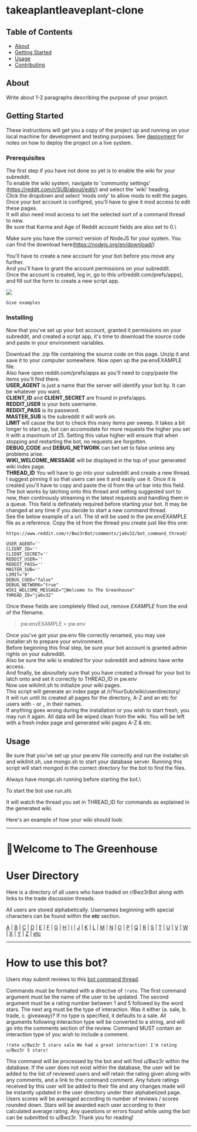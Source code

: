# takeaplantleaveplant-clone

## Table of Contents

- [About](#about)
- [Getting Started](#getting_started)
- [Usage](#usage)
- [Contributing](../CONTRIBUTING.md)

## About <a name = "about"></a>

Write about 1-2 paragraphs describing the purpose of your project.

## Getting Started <a name = "getting_started"></a>

These instructions will get you a copy of the project up and running on your local machine for development and testing purposes. See [deployment](#deployment) for notes on how to deploy the project on a live system.

### Prerequisites

The first step if you have not done so yet is to enable the wiki for your subreddit.\
To enable the wiki system, navigate to 'community settings' (https://reddit.com/r/SUB/about/edit/) and select the 'wiki' heading.\
Click the dropdown and select 'mods only' to allow mods to edit the pages.\
Once your bot account is configred, you'll have to give it mod access to edit these pages.\
It will also need mod access to set the selected sort of a command thread to new.\
Be sure that Karma and Age of Reddit account fields are also set to 0.\


Make sure you have the correct version of NodeJS for your system. You can find the download here(https://nodejs.org/en/download/)

You'll have to create a new account for your bot before you move any further.\
And you'll have to grant the account permissions on your subreddit.\
Once the account is created, log in, go to this url(reddit.com/prefs/apps), and fill out the form to create a new script app.



<img src='https://i.imgur.com/yq8akJ7.png'>



```
Give examples
```

### Installing
Now that you've set up your bot account, granted it permissions on your subreddit, and created a script app, it's time to download the source code and paste in your environment variables.

Download the .zip file containing the source code on this page. Unzip it and save it to your computer somewhere. Now open up the pw.envEXAMPLE file.\
Also have open reddit.com/prefs/apps as you'll need to copy/paste the items you'll find there.\
<strong>USER_AGENT</strong> is just a name that the server will identify your bot by. It can be whatever you want.\
<strong>CLIENT_ID</strong> and <strong>CLIENT_SECRET</strong> are fround in prefs/apps.\
<strong>REDDIT_USER</strong> is your bots username.\
<strong>REDDIT_PASS</strong> is its password.\
<strong>MASTER_SUB</strong> is the subreddit it will work on.\
<strong>LIMIT</strong> will cause the bot to check this many items per sweep. It takes a bit longer to start up, but can accomodate for more requests the higher you set it with a maximum of 25. Setting this value higher will ensure that when stopping and restarting the bot, no requests are forgotten.\
<strong>DEBUG_CODE</strong> and <strong>DEBUG_NETWORK</strong> can bet set to false unless any problems arise.\
<strong>WIKI_WELCOME_MESSAGE</strong> will be displayed in the top of your generated wiki index page.\
<strong>THREAD_ID</strong> You will have to go into your subreddit and create a new thread. I suggest pinning it so that users can see it and easily use it. Once it is created you'll have to copy and paste the id from the url bar into this field. The bot works by latching onto this thread and setting suggested sort to new, then continously streaming in the latest requests and handling them in a queue. This field is definately required before starting your bot. It may be changed at any time if you decide to start a new command thread.\
See the below example of a url. The id will be used in the pw.envEXAMPLE file as a reference. Copy the id from the thread you create just like this one:
```
https://www.reddit.com/r/Bwz3rBot/comments/ja6v32/bot_command_thread/
```





    USER_AGENT=''
    CLIENT_ID=''
    CLIENT_SECRET=''
    REDDIT_USER=''
    REDDIT_PASS=''
    MASTER_SUB=''
    LIMIT='9'
    DEBUG_CODE="false"
    DEBUG_NETWORK="true"
    WIKI_WELCOME_MESSAGE="🌿Welcome to The Greenhouse"
    THREAD_ID="ja6v32"
    


Once these fields are completely filled out, remove <i>EXAMPLE</i> from the end of the filename.

> pw.envEXAMPLE = pw.env

Once you've got your pw.env file correctly renamed, you may use installer.sh to prepare your environment.\
Before beginning this final step, be sure your bot account is granted admin rights on your subreddit.\
Also be sure the wiki is enabled for your subreddit and admins have write access.\
And finally, be absoultely sure that you have created a thread for your bot to latch onto and set it correctly to THREAD_ID in pw.env\
Now use wikiInit.sh to initialize your wiki pages.\
This script will generate an index page at /r/YourSub/wiki/userdirectory/\
It will run until its created all pages for the directory, A-Z and an etc for users with - or _ in their names.\
If anything goes wrong during the installation or you wish to start fresh, you may run it again. All data will be wiped clean from the wiki. You will be left with a fresh index page and generated wiki pages A-Z & etc.

## Usage <a name = "usage"></a>

 Be sure that you've set up your pw.env file correctly and run the installer.sh and wikiInit.sh, use mongo.sh to start your database server. Running this script will start mongod in the correct directory for the bot to find the files.

 Always have mongo.sh running before starting the bot.\

 To start the bot use run.sh\

 It will watch the thread you set in THREAD_ID for commands as explained in the generated wiki.

 Here's an example of how your wiki should look:

 -----


 <h1>🌿Welcome to The Greenhouse</h1>

<h1>User Directory</h1>

Here is a directory of all users who have traded on r/Bwz3rBot along with links to the trade discussion threads.

All users are stored alphabetically. Usernames beginning with special characters can be found within the ___etc___ section.



[A](https://www.reddit.com/r/Bwz3rBot/wiki/userdirectory/a) |
 [B](https://www.reddit.com/r/Bwz3rBot/wiki/userdirectory/b) |
 [C](https://www.reddit.com/r/Bwz3rBot/wiki/userdirectory/c) |
 [D](https://www.reddit.com/r/Bwz3rBot/wiki/userdirectory/d) |
 [E](https://www.reddit.com/r/Bwz3rBot/wiki/userdirectory/e) |
 [F](https://www.reddit.com/r/Bwz3rBot/wiki/userdirectory/f) |
 [G](https://www.reddit.com/r/Bwz3rBot/wiki/userdirectory/g) |
 [H](https://www.reddit.com/r/Bwz3rBot/wiki/userdirectory/h) |
 [I](https://www.reddit.com/r/Bwz3rBot/wiki/userdirectory/i) |
 [J](https://www.reddit.com/r/Bwz3rBot/wiki/userdirectory/j) |
 [K](https://www.reddit.com/r/Bwz3rBot/wiki/userdirectory/k) |
 [L](https://www.reddit.com/r/Bwz3rBot/wiki/userdirectory/l) |
 [M](https://www.reddit.com/r/Bwz3rBot/wiki/userdirectory/m) |
 [N](https://www.reddit.com/r/Bwz3rBot/wiki/userdirectory/n) |
 [O](https://www.reddit.com/r/Bwz3rBot/wiki/userdirectory/o) |
 [P](https://www.reddit.com/r/Bwz3rBot/wiki/userdirectory/p) |
 [Q](https://www.reddit.com/r/Bwz3rBot/wiki/userdirectory/q) |
 [R](https://www.reddit.com/r/Bwz3rBot/wiki/userdirectory/r) |
 [S](https://www.reddit.com/r/Bwz3rBot/wiki/userdirectory/s) |
 [T](https://www.reddit.com/r/Bwz3rBot/wiki/userdirectory/t) |
 [U](https://www.reddit.com/r/Bwz3rBot/wiki/userdirectory/u) |
 [V](https://www.reddit.com/r/Bwz3rBot/wiki/userdirectory/v) |
 [W](https://www.reddit.com/r/Bwz3rBot/wiki/userdirectory/w) |
 [X](https://www.reddit.com/r/Bwz3rBot/wiki/userdirectory/x) |
 [Y](https://www.reddit.com/r/Bwz3rBot/wiki/userdirectory/y) |
 [Z](https://www.reddit.com/r/Bwz3rBot/wiki/userdirectory/z) |
 [etc](https://www.reddit.com/r/Bwz3rBot/wiki/userdirectory/etc)

-----

<h1>How to use this bot?</h1>

Users may submit reviews to this [bot command thread](/r/Bwz3rBot/comments/jaha01).

Commands must be formated with a directive of `!rate`. The first command argument must be the name of the user to be updated. The second argument must be a rating number between 1 and 5 followed by the word stars. The next arg must be the type of interaction. Was it either (a. sale, b. trade, c. giveaway)? If no type is specified, it defaults to a sale. All arguments following interaction type will be converted to a string, and will go into the comments section of the review. Command MUST contain an interaction type of you wish to include a comment.

`!rate u/Bwz3r 5 stars sale We had a great interaction! I'm rating u/Bwz3r 5 stars!`

This command will be processed by the bot and will find u/Bwz3r within the database. If the user does not exist within the database, the user will be added to the list of reviewed users and will retain the rating given along with any comments, and a link to the command comment. Any future ratings received by this user will be added to their file and any changes made will be instantly updated in the user directory under their alphabetized page. Users scores will be averaged according to number of reviews / scores rounded down. Stars will be awarded each user according to their calculated average rating. Any questions or errors found while using the bot can be submitted to u/Bwz3r. Thank you for reading!

-----